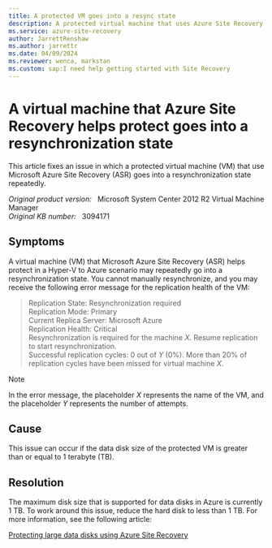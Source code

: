 ```yaml
---
title: A protected VM goes into a resync state
description: A protected virtual machine that uses Azure Site Recovery goes into a resynchronization state repeatedly.
ms.service: azure-site-recovery
author: JarrettRenshaw
ms.author: jarrettr
ms.date: 04/09/2024
ms.reviewer: wenca, markstan
ms.custom: sap:I need help getting started with Site Recovery
---
```

# A virtual machine that Azure Site Recovery helps protect goes into a resynchronization state

This article fixes an issue in which a protected virtual machine (VM) that use Microsoft Azure Site Recovery (ASR) goes into a resynchronization state repeatedly.

_Original product version:_ &nbsp; Microsoft System Center 2012 R2 Virtual Machine Manager  
_Original KB number:_ &nbsp; 3094171

## Symptoms

A virtual machine (VM) that Microsoft Azure Site Recovery (ASR) helps protect in a Hyper-V to Azure scenario may repeatedly go into a resynchronization state. You cannot manually resynchronize, and you may receive the following error message for the replication health of the VM:

> Replication State: Resynchronization required  
> Replication Mode: Primary  
> Current Replica Server: Microsoft Azure  
> Replication Health: Critical  
> Resynchronization is required for the machine *X*. Resume replication to start resynchronization.  
> Successful replication cycles: 0 out of *Y* (0%). More than 20% of replication cycles have been missed for virtual machine *X*.

> [!NOTE]
> In the error message, the placeholder *X* represents the name of the VM, and the placeholder *Y* represents the number of attempts.

## Cause

This issue can occur if the data disk size of the protected VM is greater than or equal to 1 terabyte (TB).

## Resolution

The maximum disk size that is supported for data disks in Azure is currently 1 TB. To work around this issue, reduce the hard disk to less than 1 TB. For more information, see the following article:

[Protecting large data disks using Azure Site Recovery](https://azure.microsoft.com/blog/protecting-large-data-disks-using-azure-site-recovery/)
